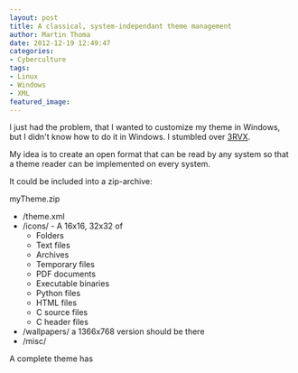 ```yaml
---
layout: post
title: A classical, system-independant theme management
author: Martin Thoma
date: 2012-12-19 12:49:47
categories: 
- Cyberculture
tags: 
- Linux
- Windows
- XML
featured_image: 
---
```

I just had the problem, that I wanted to customize my theme in Windows, but I didn't know how to do it in Windows. I stumbled over <a href="http://www.addictivetips.com/windows-tips/on-screen-volume-control-indicator-for-windows/">3RVX</a>.

My idea is to create an open format that can be read by any system so that a theme reader can be implemented on every system.

It could be included into a zip-archive:

myTheme.zip
<ul>
  <li>/theme.xml</li>
  <li>/icons/ - A 16x16, 32x32 of
    <ul>
      <li>Folders</li>
      <li>Text files</li>
      <li>Archives</li>
      <li>Temporary files</li>
      <li>PDF documents</li>
      <li>Executable binaries</li>
      <li>Python files</li>
      <li>HTML files</li>
      <li>C source files</li>
      <li>C header files</li>
    </ul>
  </li>
  <li>/wallpapers/ a 1366x768 version should be there</li>
  <li>/misc/</li>
</ul>

A complete theme has